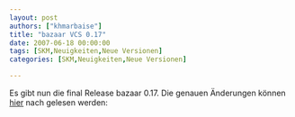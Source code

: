 ```yaml
---
layout: post
authors: ["khmarbaise"]
title: "bazaar VCS 0.17"
date: 2007-06-18 00:00:00
tags: [SKM,Neuigkeiten,Neue Versionen]
categories: [SKM,Neuigkeiten,Neue Versionen]

---
```

Es gibt nun die final Release bazaar 0.17.
Die genauen Änderungen können [hier](https://launchpad.net/bzr/0.17/0.17 "hier") nach gelesen  werden:
